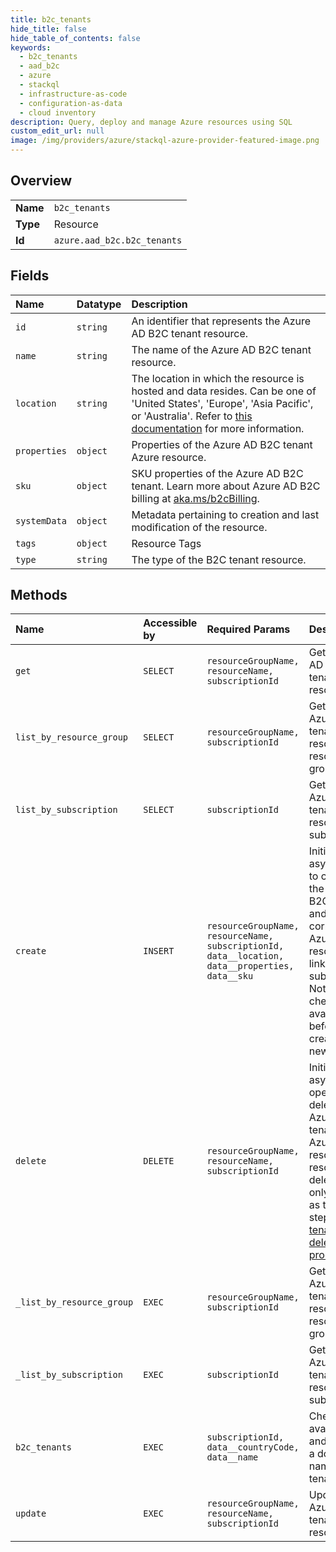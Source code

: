 ```yaml
---
title: b2c_tenants
hide_title: false
hide_table_of_contents: false
keywords:
  - b2c_tenants
  - aad_b2c
  - azure    
  - stackql
  - infrastructure-as-code
  - configuration-as-data
  - cloud inventory
description: Query, deploy and manage Azure resources using SQL
custom_edit_url: null
image: /img/providers/azure/stackql-azure-provider-featured-image.png
---
```

  
    

## Overview
<table><tbody>
<tr><td><b>Name</b></td><td><code>b2c_tenants</code></td></tr>
<tr><td><b>Type</b></td><td>Resource</td></tr>
<tr><td><b>Id</b></td><td><code>azure.aad_b2c.b2c_tenants</code></td></tr>
</tbody></table>

## Fields
| Name | Datatype | Description |
|:-----|:---------|:------------|
| `id` | `string` | An identifier that represents the Azure AD B2C tenant resource. |
| `name` | `string` | The name of the Azure AD B2C tenant resource. |
| `location` | `string` | The location in which the resource is hosted and data resides. Can be one of 'United States', 'Europe', 'Asia Pacific', or 'Australia'. Refer to [this documentation](https://aka.ms/B2CDataResidency) for more information. |
| `properties` | `object` | Properties of the Azure AD B2C tenant Azure resource. |
| `sku` | `object` | SKU properties of the Azure AD B2C tenant. Learn more about Azure AD B2C billing at [aka.ms/b2cBilling](https://aka.ms/b2cBilling). |
| `systemData` | `object` | Metadata pertaining to creation and last modification of the resource. |
| `tags` | `object` | Resource Tags |
| `type` | `string` | The type of the B2C tenant resource. |
## Methods
| Name | Accessible by | Required Params | Description |
|:-----|:--------------|:----------------|:------------|
| `get` | `SELECT` | `resourceGroupName, resourceName, subscriptionId` | Get the Azure AD B2C tenant resource. |
| `list_by_resource_group` | `SELECT` | `resourceGroupName, subscriptionId` | Get all the Azure AD B2C tenant resources in a resource group. |
| `list_by_subscription` | `SELECT` | `subscriptionId` | Get all the Azure AD B2C tenant resources in a subscription. |
| `create` | `INSERT` | `resourceGroupName, resourceName, subscriptionId, data__location, data__properties, data__sku` | Initiates an async request to create both the Azure AD B2C tenant and the corresponding Azure resource linked to a subscription. Note: Please check name availability before creating a new tenant. |
| `delete` | `DELETE` | `resourceGroupName, resourceName, subscriptionId` | Initiates an async operation to delete the Azure AD B2C tenant and Azure resource. The resource deletion can only happen as the last step in [the tenant deletion process](https://aka.ms/deleteB2Ctenant).  |
| `_list_by_resource_group` | `EXEC` | `resourceGroupName, subscriptionId` | Get all the Azure AD B2C tenant resources in a resource group. |
| `_list_by_subscription` | `EXEC` | `subscriptionId` | Get all the Azure AD B2C tenant resources in a subscription. |
| `b2c_tenants` | `EXEC` | `subscriptionId, data__countryCode, data__name` | Checks the availability and validity of a domain name for the tenant. |
| `update` | `EXEC` | `resourceGroupName, resourceName, subscriptionId` | Update the Azure AD B2C tenant resource. |
